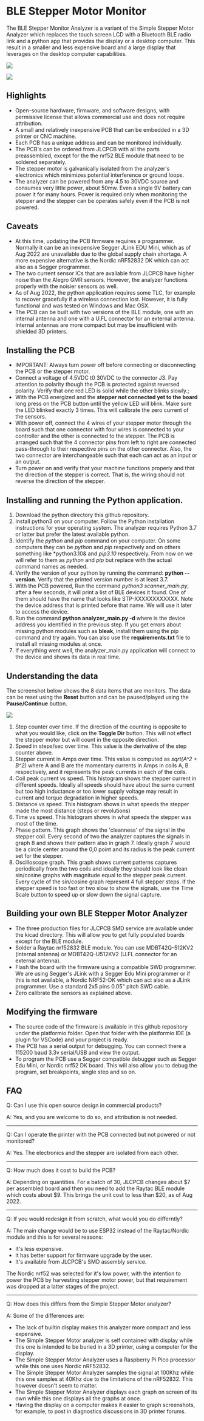 # BLE Stepper Motor Monitor

The BLE Stepper Monitor Analyzer is a variant of the Simple Stepper Motor Analyzer which replaces the touch screen LCD with a Bluetooth BLE radio link and a python app that provides the display or a desktop computer. This result in a smaller and less expensive board and a large display that leverages on the desktop computer capabilities.


![](./www/pcb_image.jpg)

![](./www/screen1.png)


## Highlights
* Open-source hardware, firmware, and software designs, with permissive license that allows commercial use and does not require attribution.
* A small and relatively inexpensive PCB that can be embedded in a 3D printer or CNC machine.
* Each PCB has a unique address and can be monitored individually.
* The PCB's can be ordered  from JLCPCB with all the parts preassembled, except for the the nrf52 BLE module that need to be soldered separately.
* The stepper motor is galvanically isolated from the analyzer's electronics which  minimizes potential interference or ground loops.
* The analyzer can be powered from any 4.5 to 30VDC source and consumes very little power, about 50mw. Even a single 9V battery can power it for many hours. Power is required only when monitoring the stepper and the stepper can be operates safely even if the PCB is not powered.

## Caveats
* At this time, updating the PCB firmware requires a programmer. Normally it can be an inexpensive Segger JLink EDU Mini, which as of Aug 2022 are unavailable due to the global supply chain shortage. A more expensive alternative is the Nordic nRF52832 DK which can act also as a Segger programmer.
* The two current sensor ICs that are available from JLCPCB have higher noise than the Alegro GMR sensors. However, the analyzer functions properly with the noisier sensors as well.
* As of Aug 2022, the python application requires some TLC, for example to recover gracefully if a wireless connection lost. However, it is fully functional and was tested on Windows and Mac OSX.
* The PCB can be built with two versions of the BLE module, one with an internal antenna and one with a U.FL connector for an external antenna. Internal antennas are 
more compact but may be insufficient with shielded 3D printers.


## Installing the PCB

* IMPORTANT: Always turn power off before connecting or disconnecting the PCB or the stepper motor.
* Connect a voltage of 4.5VDC t0 30VDC to the connector J3. Pay attention to polarity though the PCB is protected against reversed polarity. Verify that one red LED is solid while the other blinks slowly.;
* With the PCB energized and the **stepper not connected yet to the board** long press on the PCB button until the yellow LED will blink. Make sure the LED blinked exactly 3 times. This will calibrate the zero current of the sensors.
* With power off, connect the 4 wires of your stepper motor through the board such that one connector with four wires is connected to your controller and the other is connected to the stepper. The PCB is arranged such that the 4 connector pins from left to right are connected pass-through to their respective pins on the other connector. Also, the two connector are interchangeable such that each can act as an input or an output.
* Turn power on and verify that your machine functions properly and that the direction of the stepper is correct. That is, the wiring should not reverse the direction of the stepper.

## Installing and running the Python application.

1. Download the python directory this github repository.
1. Install python3 on your computer. Follow the Python installation instructions for your operating system. The analyzer requires Python 3.7 or latter but prefer the latest available python. 
1. Identify the *python* and *pip* command on your computer. On some computers they can be *python* and *pip* respectively and on others something like *python3.10& and *pip3.10* respectively. From now on we will refer to them as *python* and *pip* but replace with the actual command names as needed.
1. Verify the version of your python by running the command: **python --version**. Verify that the printed version number is at least 3.7.
1. With the PCB powered, Run the command  *python3 scanner_main.py*, after a few seconds, it will print a list of BLE devices it found. One of them should have the name that looks like STP-XXXXXXXXXXXX. Note the device
address that is printed before that name. We will use it later to access
the device.
1. Run the command **python analyzer_main.py -d <device-address>** where <device-address> is the device address you identified in the previous step. If you get errors about missing python modules such as **bleak**, install them using the pip command and try again. You can also use the
**requirements.txt** file to install all missing modules at once.
1. If everything went well, the analyzer_main.py application will connect to the device and shows its data in real time.



## Understanding the data
The screenshot below shows the 8 data items that are monitors. The data can be reset using the **Reset** button and can be paused/played using the **Pause/Continue** button. 

![](./www/screen3_annotated.png)

1. Step counter over time. If the direction of the counting is opposite to what you would like, click on the **Toggle Dir** button. This will not effect the stepper motor but will count in the opposite direction.
2. Speed in steps/sec over time. This value is the derivative of the step counter above.
3. Stepper current in Amps over time. This value is computed as *sqrt(A^2 + B^2)* where A and B are the momentary currents in Amps in coils A, B respectively, and it represents the peak currents in each of the coils.
4. Coil peak current vs speed. This histogram shows the stepper current in different speeds. Ideally all speeds should have about the same current but too high inductance or too lower supply voltage may result in current and torque degradation in higher speeds.
5. Distance vs speed. This histogram shows in what speeds the stepper made the most distance (steps or revolutions)
6. Time vs speed. This histogram shows in what speeds the stepper was most of the time.
7. Phase pattern. This graph shows the 'cleanness' of the signal in the stepper coil. Every second of two the analyzer captures the signals in graph 8 and shows their pattern also in graph 7. Ideally graph 7 would be a circle center around the 0,0 point and its radius is the peak current set for the stepper.
8. Oscilloscope graph. This graph shows current patterns captures periodically from the two coils and ideally they should look like clean sin/cosine graphs with magnitude equal to the stepper peak current. Every cycle of the sin/cosine graph represent 4 full stepper steps. If the stepper speed is too fast or two slow to show the signals, use the Time Scale button to speed up or slow down the signal capture.

## Building your own BLE Stepper Motor Analyzer

* The three production files for JLCPCB SMD service are available under the kicad directory. This will allow you to get fully populated boards except for the BLE module.
* Solder a Raytac nrf52832 BLE module. You can use MDBT42Q-512KV2 (internal antenna) or MDBT42Q-U512KV2 (U.FL connector for an external antenna).
* Flash the board with the firmware using a compatible SWD programmer. We are using Segger's JLink with a Segger Edu Mini programmer or if this is not available, a Nordic NRF52-DK which can act also as a JLink programmer. Use a standard 2x5 pins 0.05" pitch SWD cable.
* Zero calibrate the sensors as explained above. 

## Modifying the firmware

* The source code of the firmware is available in this github repository under the platformio folder. Open that folder with the platformio IDE (a plugin for VSCode) and your project is ready.
* The PCB has a serial output for debugging. You can connect there a 115200 baud 3.3v serial/USB and view the output.
* To program the PCB use a Segger compatible debugger such as Segger Edu Mini, or Nordic nrf52 DK board. This will also allow you to debug the program, set breakpoints, single step and so on.

## FAQ

Q: Can I use this open source design in commercial products?

A: Yes, and you are welcome to do so, and attribution is not needed.

-----

Q: Can I operate the printer with the PCB connected but not powered or not monitored?

A: Yes. The electronics and the stepper are isolated from each other.

----

Q: How much does it cost to build the PCB?

A: Depending on quantities. For a batch of 30, JLCPCB changes about $7 per assembled board and then you need to add the Raytac BLE module which costs about $9. This brings the unit cost to less than $20, as of Aug 2022.

----

Q: If you would redesign it from scratch, what would you do differntly?

A: The main change would be to use ESP32 instead of the Raytac/Nordic module and this is for several reasons:

* It's less expensive.
* It has better support for firmware upgrade by the user.
* It's available from JLCPCB's SMD assembly service.

The Nordic nrf52 was selected for it's low power, with the intention to power the PCB by harvesting stepper motor power, but that requirement was dropped at a latter stages of the project.

-----

Q: How does this differs from the Simple Stepper Motor analyzer?

A: Some of the differences are:

* The lack of builtin display makes this analyzer more compact and less expensive.
* The Simple Stepper Motor analyzer is self contained with display while this one is intended to be buried in a 3D printer, using a computer for the display.
* The Simple Stepper Motor Analyzer uses a Raspberry Pi Pico processor while this one uses Nordic nRF52832.
* The Simple Stepper Motor Analyzer samples the signal at 100Khz while this one samples at 40Khz due to the limitations of the nRF52832. This however doesn't seem to matter.
* The Simple Stepper Motor Analyzer displays each graph on screen of its own while this one displays all the graphs at once.
* Having the display on a computer makes it easier to graph screenshots, for example, to post in diagnostics discussions in 3D printer forums.
